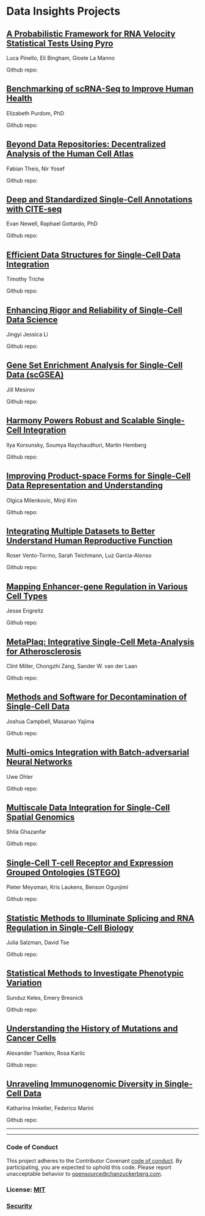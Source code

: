 # Data Insights Projects

## [A Probabilistic Framework for RNA Velocity Statistical Tests Using Pyro](https://chanzuckerberg.com/science/programs-resources/single-cell-biology/data-insights/a-probabilistic-framework-for-rna-velocity-statistical-tests-using-pyro/)
Luca Pinello, Eli Bingham, Gioele	La Manno

Github repo:

## [Benchmarking of scRNA-Seq to Improve Human Health](https://chanzuckerberg.com/science/programs-resources/single-cell-biology/data-insights/benchmarking-of-scrna-seq-to-improve-human-health/)
Elizabeth Purdom, PhD

Github repo:

## [Beyond Data Repositories: Decentralized Analysis of the Human Cell Atlas](https://chanzuckerberg.com/science/programs-resources/single-cell-biology/data-insights/beyond-data-repositories-decentralized-analysis-of-the-human-cell-atlas/)
Fabian Theis, Nir Yosef

Github repo:

## [Deep and Standardized Single-Cell Annotations with CITE-seq](https://chanzuckerberg.com/science/programs-resources/single-cell-biology/data-insights/deep-and-standardized-single-cell-annotations-with-cite-seq/)
Evan Newell, Raphael Gottardo, PhD

Github repo:

## [Efficient Data Structures for Single-Cell Data Integration](https://chanzuckerberg.com/science/programs-resources/single-cell-biology/data-insights/efficient-data-structures-for-single-cell-data-integration/)
Timothy Triche

Github repo:

## [Enhancing Rigor and Reliability of Single-Cell Data Science](https://chanzuckerberg.com/science/programs-resources/single-cell-biology/data-insights/enhancing-rigor-and-reliability-of-single-cell-data-science/)
Jingyi Jessica Li

Github repo:

## [Gene Set Enrichment Analysis for Single-Cell Data (scGSEA)](https://chanzuckerberg.com/science/programs-resources/single-cell-biology/data-insights/gene-set-enrichment-analysis-for-single-cell-data-scgsea/)
Jill Mesirov

Github repo:

## [Harmony Powers Robust and Scalable Single-Cell Integration](https://chanzuckerberg.com/science/programs-resources/single-cell-biology/data-insights/harmony-powers-robust-and-scalable-single-cell-integration/)
Ilya Korsunsky, Soumya Raychaudhuri, Martin Hemberg

Github repo:

## [Improving Product-space Forms for Single-Cell Data Representation and Understanding](https://chanzuckerberg.com/science/programs-resources/single-cell-biology/data-insights/improving-product-space-forms-for-single-cell-data-representation-and-understanding/)
Olgica Milenkovic, Minji Kim

Github repo:

## [Integrating Multiple Datasets to Better Understand Human Reproductive Function](https://chanzuckerberg.com/science/programs-resources/single-cell-biology/data-insights/integrating-multiple-datasets-to-better-understand-human-reproductive-function/)
Roser Vento-Tormo, Sarah Teichmann, Luz Garcia-Alonso

Github repo:

## [Mapping Enhancer-gene Regulation in Various Cell Types](https://chanzuckerberg.com/science/programs-resources/single-cell-biology/data-insights/mapping-enhancer-gene-regulation-in-various-cell-types/)
Jesse Engreitz

Github repo:

## [MetaPlaq: Integrative Single-Cell Meta-Analysis for Atherosclerosis](https://chanzuckerberg.com/science/programs-resources/single-cell-biology/data-insights/metaplaq-integrative-single-cell-meta-analysis-for-atherosclerosis/)
Clint Miller, Chongzhi Zang, Sander W. van der Laan

Github repo:

## [Methods and Software for Decontamination of Single-Cell Data](https://chanzuckerberg.com/science/programs-resources/single-cell-biology/data-insights/methods-and-software-for-decontamination-of-single-cell-data/)
Joshua Campbell, Masanao Yajima 

Github repo:

## [Multi-omics Integration with Batch-adversarial Neural Networks](https://chanzuckerberg.com/science/programs-resources/single-cell-biology/data-insights/multi-omics-integration-with-batch-adversarial-neural-networks/)
Uwe Ohler

Github repo:

## [Multiscale Data Integration for Single-Cell Spatial Genomics](https://chanzuckerberg.com/science/programs-resources/single-cell-biology/data-insights/multiscale-data-integration-for-single-cell-spatial-genomics/)
Shila Ghazanfar

Github repo:

## [Single-Cell T-cell Receptor and Expression Grouped Ontologies (STEGO)](https://chanzuckerberg.com/science/programs-resources/single-cell-biology/data-insights/single-cell-t-cell-receptor-and-expression-grouped-ontologies-stego/)
Pieter Meysman, Kris Laukens, Benson Ogunjimi

Github repo:

## [Statistic Methods to Illuminate Splicing and RNA Regulation in Single-Cell Biology](https://chanzuckerberg.com/science/programs-resources/single-cell-biology/data-insights/statistic-methods-to-illuminate-splicing-and-rna-regulation-in-single-cell-biology/)
Julia Salzman, David Tse

Github repo:

## [Statistical Methods to Investigate Phenotypic Variation](https://chanzuckerberg.com/science/programs-resources/single-cell-biology/data-insights/statistical-methods-to-investigate-phenotypic-variation/)
Sunduz Keles, Emery	Bresnick

Github repo:

## [Understanding the History of Mutations and Cancer Cells](https://chanzuckerberg.com/science/programs-resources/single-cell-biology/data-insights/understanding-the-history-of-mutations-and-cancer-cells/)
Alexander Tsankov, Rosa Karlic

Github repo:

## [Unraveling Immunogenomic Diversity in Single-Cell Data](https://chanzuckerberg.com/science/programs-resources/single-cell-biology/data-insights/unraveling-immunogenomic-diversity-in-single-cell-data/)
Katharina Imkeller, Federico Marini

Github repo:

----------------------
----------------------

### Code of Conduct

This project adheres to the Contributor Covenant [code of conduct](https://github.com/chanzuckerberg/.github/blob/master/CODE_OF_CONDUCT.md). By participating, you are expected to uphold this code. Please report unacceptable behavior to [opensource@chanzuckerberg.com](mailto:opensource@chanzuckerberg.com).

### License: [MIT](https://github.com/chanzuckerberg/sorbet-rails/blob/master/LICENSE)

### [Security](https://github.com/chanzuckerberg/awesome-data-insights-projects/blob/main/SECURITY.md)

